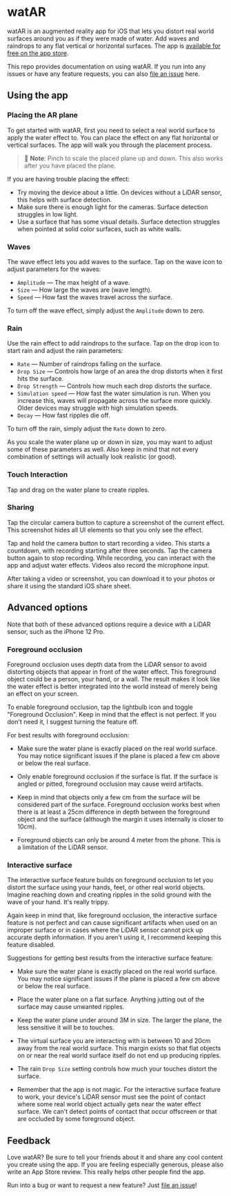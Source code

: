 # watAR

watAR is an augmented reality app for iOS that lets you distort real world surfaces around you as if they were made of water. Add waves and raindrops to any flat vertical or horizontal surfaces. The app is [available for free on the app store][app].

This repo provides documentation on using watAR. If you run into any issues or have any feature requests, you can also [file an issue][issues] here.

## Using the app

### Placing the AR plane

To get started with watAR, first you need to select a real world surface to apply the water effect to. You can place the effect on any flat horizontal or vertical surfaces. The app will walk you through the placement process.

> 🎵 **Note**: Pinch to scale the placed plane up and down. This also works after you have placed the plane.

If you are having trouble placing the effect:

- Try moving the device about a little. On devices without a LiDAR sensor, this helps with surface detection.
- Make sure there is enough light for the cameras. Surface detection struggles in low light.
- Use a surface that has some visual details. Surface detection struggles when pointed at solid color surfaces, such as white walls.

### Waves

The wave effect lets you add waves to the surface. Tap on the wave icon to adjust parameters for the waves:

- `Amplitude` — The max height of a wave.
- `Size` — How large the waves are (wave length).
- `Speed` — How fast the waves travel across the surface.

To turn off the wave effect, simply adjust the `Amplitude` down to zero.

### Rain

Use the rain effect to add raindrops to the surface. Tap on the drop icon to start rain and adjust the rain parameters:

- `Rate` — Number of raindrops falling on the surface.
- `Drop Size` — Controls how large of an area the drop distorts when it first hits the surface.
- `Drop Strength` — Controls how much each drop distorts the surface.
- `Simulation speed` — How fast the water simulation is run. When you increase this, waves will propagate across the surface more quickly. Older devices may struggle with high simulation speeds.
- `Decay` — How fast ripples die off.

To turn off the rain, simply adjust the `Rate` down to zero.

As you scale the water plane up or down in size, you may want to adjust some of these parameters as well. Also keep in mind that not every combination of settings will actually look realistic (or good).

### Touch Interaction

Tap and drag on the water plane to create ripples.

### Sharing

Tap the circular camera button to capture a screenshot of the current effect. This screenshot hides all UI elements so that you only see the effect.

Tap and hold the camera button to start recording a video. This starts a countdown, with recording starting after three seconds. Tap the camera button again to stop recording. While recording, you can interact with the app and adjust water effects. Videos also record the microphone input.

After taking a video or screenshot, you can download it to your photos or share it using the standard iOS share sheet.


## Advanced options

Note that both of these advanced options require a device with a LiDAR sensor, such as the iPhone 12 Pro.

### Foreground occlusion

Foreground occlusion uses depth data from the LiDAR sensor to avoid distorting objects that appear in front of the water effect. This foreground object could be a person, your hand, or a wall. The result makes it look like the water effect is better integrated into the world instead of merely being an effect on your screen.

To enable foreground occlusion, tap the lightbulb icon and toggle "Foreground Occlusion". Keep in mind that the effect is not perfect. If you don't need it, I suggest turning the feature off.

For best results with foreground occlusion:

- Make sure the water plane is exactly placed on the real world surface. You may notice significant issues if the plane is placed a few cm above or below the real surface. 

- Only enable foreground occlusion if the surface is flat. If the surface is angled or pitted, foreground occlusion may cause weird artifacts.

- Keep in mind that objects only a few cm from the surface will be considered part of the surface. Foreground occlusion works best when there is at least a 25cm difference in depth between the foreground object and the surface (although the margin it uses internally is closer to 10cm). 

- Foreground objects can only be around 4 meter from the phone. This is a limitation of the LiDAR sensor.

### Interactive surface

The interactive surface feature builds on foreground occlusion to let you distort the surface using your hands, feet, or other real world objects. Imagine reaching down and creating ripples in the solid ground with the wave of your hand. It's really trippy.

Again keep in mind that, like foreground occlusion, the interactive surface feature is not perfect and can cause significant artifacts when used on an improper surface or in cases where the LiDAR sensor cannot pick up accurate depth information. If you aren't using it, I recommend keeping this feature disabled.

Suggestions for getting best results from the interactive surface feature:

- Make sure the water plane is exactly placed on the real world surface. You may notice significant issues if the plane is placed a few cm above or below the real surface. 

- Place the water plane on a flat surface. Anything jutting out of the surface may cause unwanted ripples.

- Keep the water plane under around 3M in size. The larger the plane, the less sensitive it will be to touches. 

- The virtual surface you are interacting with is between 10 and 20cm away from the real world surface. This margin exists so that flat objects on or near the real world surface itself do not end up producing ripples.

- The rain `Drop Size` setting controls how much your touches distort the surface.

- Remember that the app is not magic. For the interactive surface feature to work, your device's LiDAR sensor must see the point of contact where some real world object actually gets near the water effect surface. We can't detect points of contact that occur offscreen or that are occluded by some foreground object.


## Feedback

Love watAR? Be sure to tell your friends about it and share any cool content you create using the app. If you are feeling especially generous, please also write an App Store review. This really helps other people find the app.

Run into a bug or want to request a new feature? Just [file an issue][issues]!

[app]: https://apps.apple.com/us/app/watar/id1546980861
[issues]: https://github.com/mattbierner/watar-support/issues
